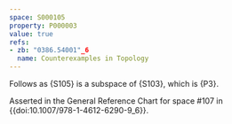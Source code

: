 ```yaml
---
space: S000105
property: P000003
value: true
refs:
- zb: "0386.54001"_6
  name: Counterexamples in Topology
---
```


Follows as {S105} is a subspace of {S103}, which is {P3}.

Asserted in the General Reference Chart for space #107 in
{{doi:10.1007/978-1-4612-6290-9_6}}.
